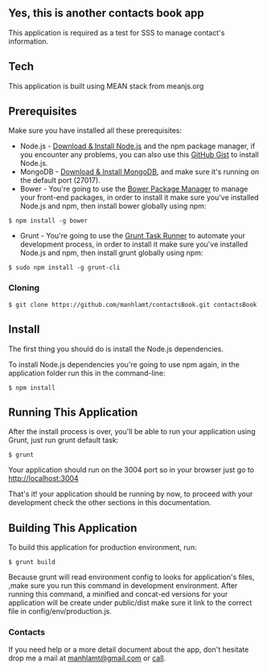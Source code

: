 ## Yes, this is another contacts book app

This application is required as a test for SSS to manage contact's information.

## Tech 
This application is built using MEAN stack from meanjs.org


## Prerequisites
Make sure you have installed all these prerequisites:
* Node.js - [Download & Install Node.js](http://www.nodejs.org/download/) and the npm package manager, if you encounter any problems, you can also use this [GitHub Gist](https://gist.github.com/isaacs/579814) to install Node.js.
* MongoDB - [Download & Install MongoDB](http://www.mongodb.org/downloads), and make sure it's running on the default port (27017).
* Bower - You're going to use the [Bower Package Manager](http://bower.io/) to manage your front-end packages, in order to install it make sure you've installed Node.js and npm, then install bower globally using npm:

```
$ npm install -g bower
```

* Grunt - You're going to use the [Grunt Task Runner](http://gruntjs.com/) to automate your development process, in order to install it make sure you've installed Node.js and npm, then install grunt globally using npm:

```
$ sudo npm install -g grunt-cli
```

### Cloning 
```
$ git clone https://github.com/manhlamt/contactsBook.git contactsBook
```

## Install
The first thing you should do is install the Node.js dependencies.

To install Node.js dependencies you're going to use npm again, in the application folder run this in the command-line:

```
$ npm install
```

## Running This Application
After the install process is over, you'll be able to run your application using Grunt, just run grunt default task:

```
$ grunt
```

Your application should run on the 3004 port so in your browser just go to [http://localhost:3004](http://localhost:3004)
                            
That's it! your application should be running by now, to proceed with your development check the other sections in this documentation.

## Building  This Application
To build this application for production environment, run:

```
$ grunt build
```
Because grunt will read environment config to looks for application's files, ,make sure you run this command in development environment. After running this command, a minified and concat-ed versions for your application will be create under public/dist make sure it link to the correct file in config/env/production.js.

### Contacts

If you need help or a more detail document about the app, don't hesitate drop me a mail at [manhlamt@gmail.com](mailto:mamhlamt@gmail.com) or [call](tel:0979559842).
